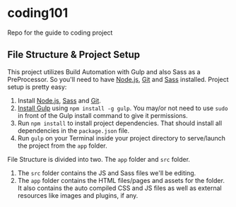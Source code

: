 # coding101
Repo for the guide to coding project

## File Structure & Project Setup
This project utilizes Build Automation with Gulp and also Sass as a PreProcessor. So you'll need to have [Node.js](http://nodejs.org/download), [Git](http://git-scm.com) and [Sass](http://sass-lang.com/tutorial.html) installed.
Project setup is pretty easy:
1. Install [Node.js](http://nodejs.org/download), [Sass](http://sass-lang.com/tutorial.html) and [Git](http://git-scm.com).
2. [Install Gulp](http://Gulpjs.com/) using `npm install -g gulp`. You may/or not need to use `sudo` in front of the Gulp install command to give it permissions.
3. Run `npm install` to install project dependencies. That should install all dependencies in the `package.json` file.
4. Run `gulp` on your Terminal inside your project directory to serve/launch the project from the `app` folder.

File Structure is divided into two. The `app` folder and `src` folder.
1. The `src` folder contains the JS and Sass files we'll be editing.
2. The `app` folder contains the HTML files/pages and assets for the folder. It also contains the auto compiled CSS and JS files as well as external resources like images and plugins, if any.
